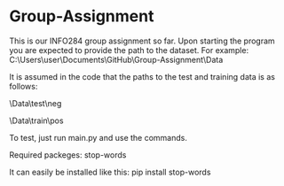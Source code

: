 # Group-Assignment

This is our INFO284 group assignment so far.
Upon starting the program you are expected to provide the path to the dataset. For example:
C:\Users\user\Documents\GitHub\Group-Assignment\Data

It is assumed in the code that the paths to the test and training data is as follows:

\Data\test\neg

\Data\train\pos

To test, just run main.py and use the commands.

Required packeges:
stop-words

It can easily be installed like this:
pip install stop-words
